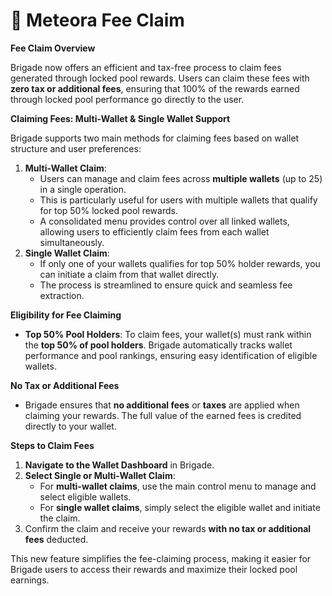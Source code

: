 # 🤑 Meteora Fee Claim

**Fee Claim Overview**

Brigade now offers an efficient and tax-free process to claim fees generated through locked pool rewards. Users can claim these fees with **zero tax or additional fees**, ensuring that 100% of the rewards earned through locked pool performance go directly to the user.

**Claiming Fees: Multi-Wallet & Single Wallet Support**

Brigade supports two main methods for claiming fees based on wallet structure and user preferences:

1. **Multi-Wallet Claim**:
   * Users can manage and claim fees across **multiple wallets** (up to 25) in a single operation.
   * This is particularly useful for users with multiple wallets that qualify for top 50% locked pool rewards.
   * A consolidated menu provides control over all linked wallets, allowing users to efficiently claim fees from each wallet simultaneously.
2. **Single Wallet Claim**:
   * If only one of your wallets qualifies for top 50% holder rewards, you can initiate a claim from that wallet directly.
   * The process is streamlined to ensure quick and seamless fee extraction.

**Eligibility for Fee Claiming**

* **Top 50% Pool Holders**: To claim fees, your wallet(s) must rank within the **top 50% of pool holders**. Brigade automatically tracks wallet performance and pool rankings, ensuring easy identification of eligible wallets.

**No Tax or Additional Fees**

* Brigade ensures that **no additional fees** or **taxes** are applied when claiming your rewards. The full value of the earned fees is credited directly to your wallet.

**Steps to Claim Fees**

1. **Navigate to the Wallet Dashboard** in Brigade.
2. **Select Single or Multi-Wallet Claim**:
   * For **multi-wallet claims**, use the main control menu to manage and select eligible wallets.
   * For **single wallet claims**, simply select the eligible wallet and initiate the claim.
3. Confirm the claim and receive your rewards **with no tax or additional fees** deducted.

This new feature simplifies the fee-claiming process, making it easier for Brigade users to access their rewards and maximize their locked pool earnings.
